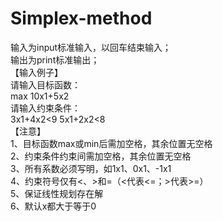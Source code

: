 # Simplex-method


输入为input标准输入，以回车结束输入；<br>
输出为print标准输出；<br>
【输入例子】<br>
请输入目标函数：<br>
max 10x1+5x2<br>
请输入约束条件：<br>
3x1+4x2<9 5x1+2x2<8<br>
【注意】<br>
1、目标函数max或min后需加空格，其余位置无空格<br>
2、约束条件约束间需加空格，其余位置无空格<br>
3、所有系数必须写明，如1x1、0x1、-1x1<br>
4、约束符号仅有<、>和=（<代表<=；>代表>=）<br>
5、保证线性规划存在解<br>
6、默认x都大于等于0<br>
